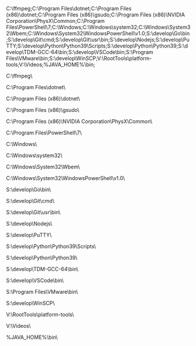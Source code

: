 C:\ffmpeg\;C:\Program Files\dotnet\;C:\Program Files (x86)\dotnet\;C:\Program Files (x86)\gsudo\;C:\Program Files (x86)\NVIDIA Corporation\PhysX\Common\;C:\Program Files\PowerShell\7\;C:\Windows\;C:\Windows\system32\;C:\Windows\System32\Wbem\;C:\Windows\System32\WindowsPowerShell\v1.0\;S:\develop\Go\bin\;S:\develop\Git\cmd\;S:\develop\Git\usr\bin\;S:\develop\Nodejs\;S:\develop\PuTTY\;S:\develop\Python\Python39\Scripts\;S:\develop\Python\Python39\;S:\develop\TDM-GCC-64\bin\;S:\develop\VSCode\bin\;S:\Program Files\VMware\bin\;S:\develop\WinSCP\;V:\RootTools\platform-tools\;V:\Videos\;%JAVA_HOME%\bin\;



C:\ffmpeg\

C:\Program Files\dotnet\

C:\Program Files (x86)\dotnet\

C:\Program Files (x86)\gsudo\

C:\Program Files (x86)\NVIDIA Corporation\PhysX\Common\

C:\Program Files\PowerShell\7\

C:\Windows\

C:\Windows\system32\

C:\Windows\System32\Wbem\

C:\Windows\System32\WindowsPowerShell\v1.0\

S:\develop\Go\bin\

S:\develop\Git\cmd\

S:\develop\Git\usr\bin\

S:\develop\Nodejs\

S:\develop\PuTTY\

S:\develop\Python\Python39\Scripts\

S:\develop\Python\Python39\

S:\develop\TDM-GCC-64\bin\

S:\develop\VSCode\bin\

S:\Program Files\VMware\bin\

S:\develop\WinSCP\

V:\RootTools\platform-tools\

V:\Videos\

%JAVA_HOME%\bin\
